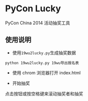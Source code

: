 # PyCon Lucky

PyCon China 2014 活动抽奖工具

## 使用说明

- 使用`19wu2lucky.py`生成抽奖数据

```python 19wu2lucky.py 19wu导出报名表```

- 使用 chrom 浏览器打开 index.html

- 开始抽奖

点击按钮或按空格键来滚动抽奖者和抽奖


